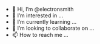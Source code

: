 - 👋 Hi, I’m @electronsmith
- 👀 I’m interested in ...
- 🌱 I’m currently learning ...
- 💞️ I’m looking to collaborate on ...
- 📫 How to reach me ...

<!---
electronsmith/electronsmith is a ✨ special ✨ repository because its `README.md` (this file) appears on your GitHub profile.
You can click the Preview link to take a look at your changes.
--->
